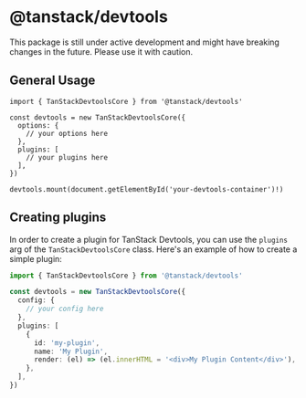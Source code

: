 # @tanstack/devtools

This package is still under active development and might have breaking changes in the future. Please use it with caution.

## General Usage

```tsx
import { TanStackDevtoolsCore } from '@tanstack/devtools'

const devtools = new TanStackDevtoolsCore({
  options: {
    // your options here
  },
  plugins: [
    // your plugins here
  ],
})

devtools.mount(document.getElementById('your-devtools-container')!)
```

## Creating plugins

In order to create a plugin for TanStack Devtools, you can use the `plugins` arg of the `TanStackDevtoolsCore` class. Here's an example of how to create a simple plugin:

```ts
import { TanStackDevtoolsCore } from '@tanstack/devtools'

const devtools = new TanStackDevtoolsCore({
  config: {
    // your config here
  },
  plugins: [
    {
      id: 'my-plugin',
      name: 'My Plugin',
      render: (el) => (el.innerHTML = '<div>My Plugin Content</div>'),
    },
  ],
})
```
